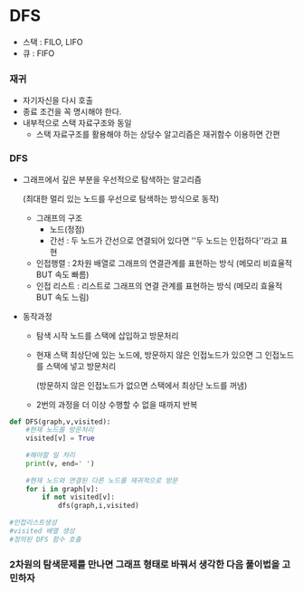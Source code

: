 # DFS



- 스택 : FILO, LIFO
- 큐 : FIFO



 ### 재귀

- 자기자신을 다시 호출
- 종료 조건을 꼭 명시해야 한다.
- 내부적으로 스택 자료구조와 동일 
  - 스택 자료구조를 활용해야 하는 상당수 알고리즘은 재귀함수 이용하면 간편



### DFS

- 그래프에서 깊은 부분을 우선적으로 탐색하는 알고리즘

  (최대한 멀리 있는 노드를 우선으로 탐색하는 방식으로 동작)

  - 그래프의 구조
    - 노드(정점)
    - 간선 : 두 노드가 간선으로 연결되어 있다면 ''두 노드는 인접하다''라고 표현
  - 인접행렬 : 2차원 배열로 그래프의 연결관계를 표현하는 방식 (메모리 비효율적 BUT 속도 빠름)
  - 인접 리스트 : 리스트로 그래프의 연결 관계를 표현하는 방식 (메모리 효율적 BUT 속도 느림)

  

- 동작과정

  - 탐색 시작 노드를 스택에 삽입하고 방문처리

  - 현재 스택 최상단에 있는 노드에, 방문하지 않은 인접노드가 있으면 그 인접노드를 스택에 넣고 방문처리

    (방문하지 않은 인접노드가 없으면 스택에서 최상단 노드를 꺼냄) 

  - 2번의 과정을 더 이상 수행할 수 없을 때까지 반복



```python
def DFS(graph,v,visited):
    #현재 노드를 방문처리
    visited[v] = True
    
    #해야할 일 처리
    print(v, end=' ')
    
    #현재 노드와 연결된 다른 노드를 재귀적으로 방문
    for i in graph[v]:
        if not visited[v]:
            dfs(graph,i,visited)
            
#인접리스트생성
#visited 배열 생성
#정의된 DFS 함수 호출
```







### 2차원의 탐색문제를 만나면 그래프 형태로 바꿔서 생각한 다음 풀이법을 고민하자

